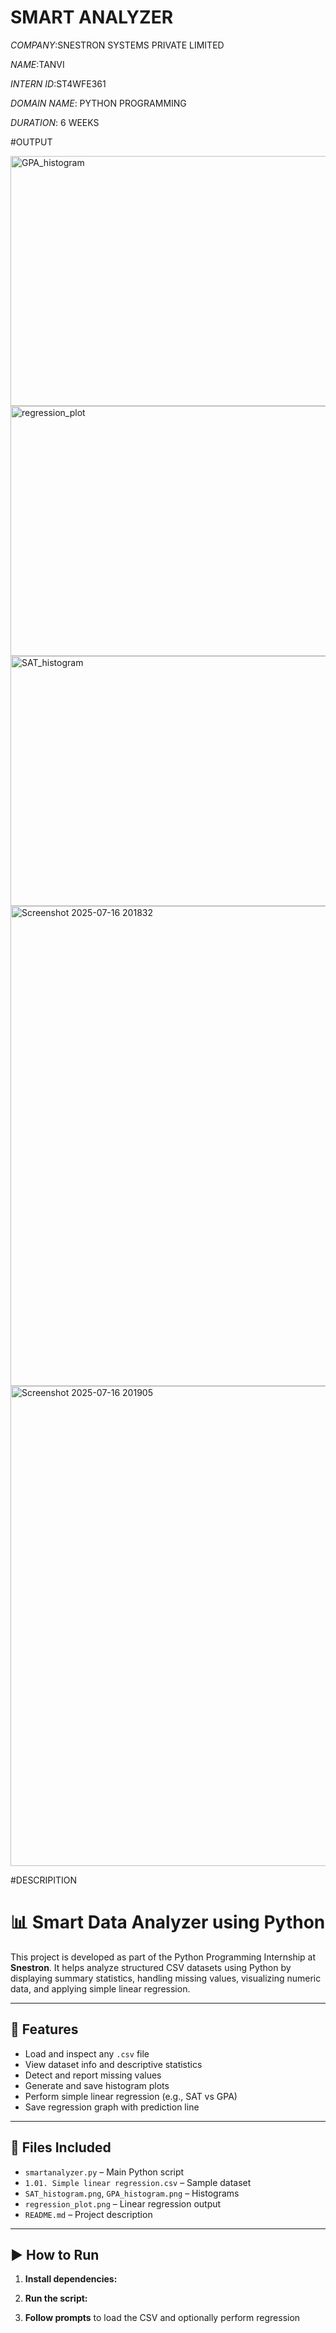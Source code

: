   # SMART ANALYZER

*COMPANY*:SNESTRON SYSTEMS PRIVATE LIMITED

*NAME*:TANVI

*INTERN ID*:ST4WFE361

*DOMAIN NAME*: PYTHON PROGRAMMING

*DURATION*: 6 WEEKS

#OUTPUT

<img width="600" height="400" alt="GPA_histogram" src="https://github.com/user-attachments/assets/bb168434-aff2-4734-91ae-0b1294ae473c" />
<img width="700" height="400" alt="regression_plot" src="https://github.com/user-attachments/assets/a91d6fb7-91cc-46a3-90e8-bc1c2a5bf910" />
<img width="600" height="400" alt="SAT_histogram" src="https://github.com/user-attachments/assets/578ccaf4-09a3-4067-ab8c-89dc3757f8e8" />
<img width="1366" height="768" alt="Screenshot 2025-07-16 201832" src="https://github.com/user-attachments/assets/c221340a-0f39-420f-8457-84c474986af2" />
<img width="1366" height="768" alt="Screenshot 2025-07-16 201905" src="https://github.com/user-attachments/assets/2cc2d72f-0275-4fbb-9ab1-4d254b360b0a" />





#DESCRIPITION
# 📊 Smart Data Analyzer using Python

This project is developed as part of the Python Programming Internship at **Snestron**. It helps analyze structured CSV datasets using Python by displaying summary statistics, handling missing values, visualizing numeric data, and applying simple linear regression.

---

## 🔧 Features

- Load and inspect any `.csv` file
- View dataset info and descriptive statistics
- Detect and report missing values
- Generate and save histogram plots
- Perform simple linear regression (e.g., SAT vs GPA)
- Save regression graph with prediction line

---

## 📂 Files Included

- `smartanalyzer.py` – Main Python script
- `1.01. Simple linear regression.csv` – Sample dataset
- `SAT_histogram.png`, `GPA_histogram.png` – Histograms
- `regression_plot.png` – Linear regression output
- `README.md` – Project description

---

## ▶️ How to Run

1. **Install dependencies:**



2. **Run the script:**


3. **Follow prompts** to load the CSV and optionally perform regression






